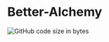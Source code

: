# Better-Alchemy
![GitHub code size in bytes](https://img.shields.io/github/languages/code-size/vital-forge/better-alchemy?label=datapack%20size)
